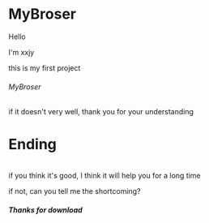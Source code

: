 # MyBroser
<p>Hello
<p>I'm xxjy
<p>
  this is my first project
  <h6>
    MyBroser
    </h6>
  if it doesn't very well, thank you for your understanding
  </p>

# Ending
<br />
if you think it's good, I think it will help you for a long time
<br />
<p>if not, can you tell me the shortcoming?
</p>
<h5>Thanks for download</h5>
